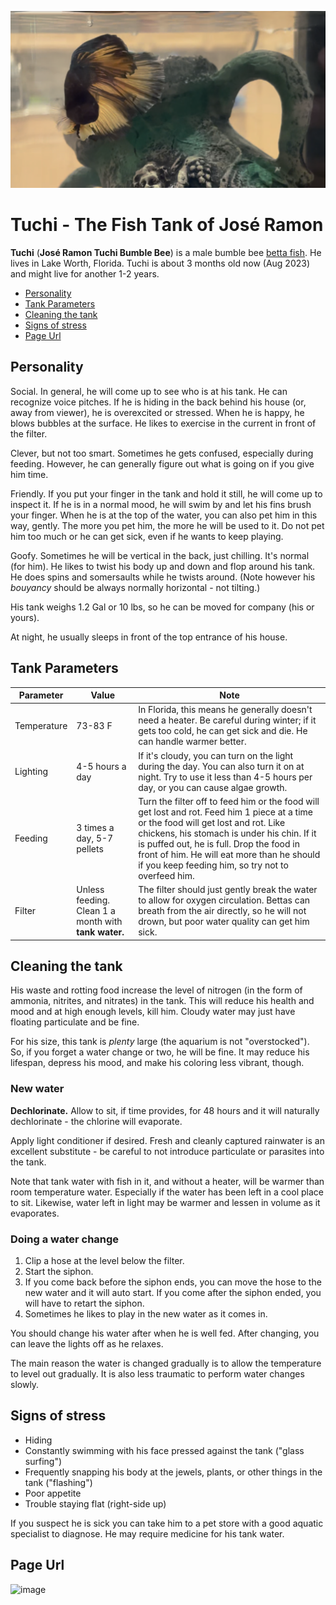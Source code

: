 ![](tuchibee.png)

# Tuchi - The Fish Tank of José Ramon

**Tuchi** (**José Ramon Tuchi Bumble Bee**) is a male bumble bee [betta fish](https://en.wikipedia.org/wiki/Siamese_fighting_fish). He lives in Lake Worth, Florida. Tuchi is about 3 months old now (Aug 2023) and might live for another 1-2 years.

  - [Personality](#personality)
  - [Tank Parameters](#tank-parameters)
  - [Cleaning the tank](#cleaning-the-tank)
  - [Signs of stress](#signs-of-stress)
  - [Page Url](#page-url)

## Personality

Social. In general, he will come up to see who is at his tank. He can recognize voice pitches. If he is hiding in the back behind his house (or, away from viewer), he is overexcited or stressed. When he is happy, he blows bubbles at the surface. He likes to exercise in the current in front of the filter.

Clever, but not too smart. Sometimes he gets confused, especially during feeding. However, he can generally figure out what is going on if you give him time.

Friendly. If you put your finger in the tank and hold it still, he will come up to inspect it. If he is in a normal mood, he will swim by and let his fins brush your finger. When he is at the top of the water, you can also pet him in this way, gently. The more you pet him, the more he will be used to it. Do not pet him too much or he can get sick, even if he wants to keep playing.

Goofy. Sometimes he will be vertical in the back, just chilling. It's normal (for him). He likes to twist his body up and down and flop around his tank. He does spins and somersaults while he twists around. (Note however his *bouyancy* should be always normally horizontal - not tilting.)

His tank weighs 1.2 Gal or 10 lbs, so he can be moved for company (his or yours).

At night, he usually sleeps in front of the top entrance of his house.

## Tank Parameters

| Parameter | Value | Note |
| ---- | ---- | ---- |
| Temperature | 73-83 F | In Florida, this means he generally doesn't need a heater. Be careful during winter; if it gets too cold, he can get sick and die. He can handle warmer better.|
| Lighting | 4-5 hours a day | If it's cloudy, you can turn on the light during the day. You can also turn it on at night. Try to use it less than 4-5 hours per day, or you can cause algae growth. |
| Feeding | 3 times a day, 5-7 pellets | Turn the filter off to feed him or the food will get lost and rot. Feed him 1 piece at a time or the food will get lost and rot. Like chickens, his stomach is under his chin. If it is puffed out, he is full. Drop the food in front of him. He will eat more than he should if you keep feeding him, so try not to overfeed him. |
| Filter | Unless feeding. Clean 1 a month with **tank water.** | The filter should just gently break the water to allow for oxygen circulation. Bettas can breath from the air directly, so he will not drown, but poor water quality can get him sick.|

## Cleaning the tank

His waste and rotting food increase the level of nitrogen (in the form of ammonia, nitrites, and nitrates) in the tank. This will reduce his health and mood and at high enough levels, kill him. Cloudy water may just have floating particulate and be fine.

For his size, this tank is *plenty* large (the aquarium is not "overstocked"). So, if you forget a water change or two, he will be fine. It may reduce his lifespan, depress his mood, and make his coloring less vibrant, though.

### New water

**Dechlorinate.** Allow to sit, if time provides, for 48 hours and it will naturally dechlorinate - the chlorine will evaporate.

Apply light conditioner if desired. Fresh and cleanly captured rainwater is an excellent substitute - be careful to not introduce particulate or parasites into the tank.

Note that tank water with fish in it, and without a heater, will be warmer than room temperature water. Especially if the water has been left in a cool place to sit. Likewise, water left in light may be warmer and lessen in volume as it evaporates.

### Doing a water change

1. Clip a hose at the level below the filter.
1. Start the siphon.
1. If you come back before the siphon ends, you can move the hose to the new water and it will auto start. If you come after the siphon ended, you will have to retart the siphon.
1. Sometimes he likes to play in the new water as it comes in.

You should change his water after when he is well fed. After changing, you can leave the lights off as he relaxes.

The main reason the water is changed gradually is to allow the temperature to level out gradually. It is also less traumatic to perform water changes slowly.

## Signs of stress

* Hiding
* Constantly swimming with his face pressed against the tank ("glass surfing")
* Frequently snapping his body at the jewels, plants, or other things in the tank ("flashing")
* Poor appetite
* Trouble staying flat (right-side up)

If you suspect he is sick you can take him to a pet store with a good aquatic specialist to diagnose. He may require medicine for his tank water.

## Page Url

![image](https://github.com/mercarey/tuchi/assets/110875472/9570713c-cecf-43b3-8906-a75856eb8843)

